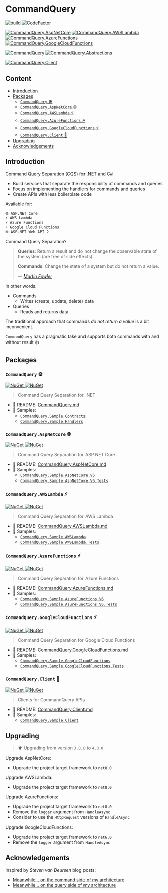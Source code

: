 # CommandQuery<!-- omit in toc -->

[![build](https://github.com/hlaueriksson/CommandQuery/actions/workflows/build.yml/badge.svg)](https://github.com/hlaueriksson/CommandQuery/actions/workflows/build.yml)
[![CodeFactor](https://codefactor.io/repository/github/hlaueriksson/commandquery/badge)](https://codefactor.io/repository/github/hlaueriksson/commandquery)

[![CommandQuery.AspNetCore](https://img.shields.io/nuget/v/CommandQuery.AspNetCore.svg?label=CommandQuery.AspNetCore)](https://www.nuget.org/packages/CommandQuery.AspNetCore)
[![CommandQuery.AWSLambda](https://img.shields.io/nuget/v/CommandQuery.AWSLambda.svg?label=CommandQuery.AWSLambda)](https://www.nuget.org/packages/CommandQuery.AWSLambda)
[![CommandQuery.AzureFunctions](https://img.shields.io/nuget/v/CommandQuery.AzureFunctions.svg?label=CommandQuery.AzureFunctions)](https://www.nuget.org/packages/CommandQuery.AzureFunctions)
[![CommandQuery.GoogleCloudFunctions](https://img.shields.io/nuget/v/CommandQuery.GoogleCloudFunctions.svg?label=CommandQuery.GoogleCloudFunctions)](https://www.nuget.org/packages/CommandQuery.GoogleCloudFunctions)

[![CommandQuery](https://img.shields.io/nuget/v/CommandQuery.svg?label=CommandQuery)](https://www.nuget.org/packages/CommandQuery)
[![CommandQuery.Abstractions](https://img.shields.io/nuget/v/CommandQuery.Abstractions.svg?label=CommandQuery.Abstractions)](https://www.nuget.org/packages/CommandQuery.Abstractions)

[![CommandQuery.Client](https://img.shields.io/nuget/v/CommandQuery.Client.svg?label=CommandQuery.Client)](https://www.nuget.org/packages/CommandQuery.Client)

## Content<!-- omit in toc -->

- [Introduction](#introduction)
- [Packages](#packages)
  - [`CommandQuery` ⚙️](#commandquery-️)
  - [`CommandQuery.AspNetCore` 🌐](#commandqueryaspnetcore-)
  - [`CommandQuery.AWSLambda` ⚡](#commandqueryawslambda-)
  - [`CommandQuery.AzureFunctions` ⚡](#commandqueryazurefunctions-)
  - [`CommandQuery.GoogleCloudFunctions` ⚡](#commandquerygooglecloudfunctions-)
  - [`CommandQuery.Client` 🧰](#commandqueryclient-)
- [Upgrading](#upgrading)
- [Acknowledgements](#acknowledgements)

## Introduction

Command Query Separation (CQS) for .NET and C#

- Build services that separate the responsibility of commands and queries
- Focus on implementing the handlers for commands and queries
- Create APIs with less boilerplate code

Available for:

```txt
🌐 ASP.NET Core
⚡ AWS Lambda
⚡ Azure Functions
⚡ Google Cloud Functions
🌐 ASP.NET Web API 2
```

Command Query Separation?

> **Queries**: Return a result and do not change the observable state of the system (are free of side effects).
>
> **Commands**: Change the state of a system but do not return a value.
>
> — <cite>[Martin Fowler](http://martinfowler.com/bliki/CommandQuerySeparation.html)</cite>

In other words:

- Commands
  - Writes (create, update, delete) data
- Queries
  - Reads and returns data

The traditional approach that commands *do not return a value* is a bit inconvenient.

`CommandQuery` has a pragmatic take and supports both commands with and without result 👍

## Packages

### `CommandQuery` ⚙️

[![NuGet](https://img.shields.io/nuget/v/CommandQuery.svg) ![NuGet](https://img.shields.io/nuget/dt/CommandQuery.svg)](https://www.nuget.org/packages/CommandQuery)

> Command Query Separation for .NET

- 📃 README: [CommandQuery.md](CommandQuery.md)
- 💁 Samples:
  - [`CommandQuery.Sample.Contracts`](/samples/CommandQuery.Sample.Contracts)
  - [`CommandQuery.Sample.Handlers`](/samples/CommandQuery.Sample.Handlers)

### `CommandQuery.AspNetCore` 🌐

[![NuGet](https://img.shields.io/nuget/v/CommandQuery.AspNetCore.svg) ![NuGet](https://img.shields.io/nuget/dt/CommandQuery.AspNetCore.svg)](https://www.nuget.org/packages/CommandQuery.AspNetCore)

> Command Query Separation for ASP.NET Core

- 📃 README: [CommandQuery.AspNetCore.md](CommandQuery.AspNetCore.md)
- 💁 Samples:
  - [`CommandQuery.Sample.AspNetCore.V6`](/samples/CommandQuery.Sample.AspNetCore.V6)
  - [`CommandQuery.Sample.AspNetCore.V6.Tests`](/samples/CommandQuery.Sample.AspNetCore.V6.Tests)

### `CommandQuery.AWSLambda` ⚡

[![NuGet](https://img.shields.io/nuget/v/CommandQuery.AWSLambda.svg) ![NuGet](https://img.shields.io/nuget/dt/CommandQuery.AWSLambda.svg)](https://www.nuget.org/packages/CommandQuery.AWSLambda)

> Command Query Separation for AWS Lambda

- 📃 README: [CommandQuery.AWSLambda.md](CommandQuery.AWSLambda.md)
- 💁 Samples:
  - [`CommandQuery.Sample.AWSLambda`](/samples/CommandQuery.Sample.AWSLambda)
  - [`CommandQuery.Sample.AWSLambda.Tests`](/samples/CommandQuery.Sample.AWSLambda.Tests)

### `CommandQuery.AzureFunctions` ⚡

[![NuGet](https://img.shields.io/nuget/v/CommandQuery.AzureFunctions.svg) ![NuGet](https://img.shields.io/nuget/dt/CommandQuery.AzureFunctions.svg)](https://www.nuget.org/packages/CommandQuery.AzureFunctions)

> Command Query Separation for Azure Functions

- 📃 README: [CommandQuery.AzureFunctions.md](CommandQuery.AzureFunctions.md)
- 💁 Samples:
  - [`CommandQuery.Sample.AzureFunctions.V6`](/samples/CommandQuery.Sample.AzureFunctions.V6)
  - [`CommandQuery.Sample.AzureFunctions.V6.Tests`](/samples/CommandQuery.Sample.AzureFunctions.V6.Tests)

### `CommandQuery.GoogleCloudFunctions` ⚡

[![NuGet](https://img.shields.io/nuget/v/CommandQuery.GoogleCloudFunctions.svg) ![NuGet](https://img.shields.io/nuget/dt/CommandQuery.GoogleCloudFunctions.svg)](https://www.nuget.org/packages/CommandQuery.GoogleCloudFunctions)

> Command Query Separation for Google Cloud Functions

- 📃 README: [CommandQuery.GoogleCloudFunctions.md](CommandQuery.GoogleCloudFunctions.md)
- 💁 Samples:
  - [`CommandQuery.Sample.GoogleCloudFunctions`](/samples/CommandQuery.Sample.GoogleCloudFunctions)
  - [`CommandQuery.Sample.GoogleCloudFunctions.Tests`](/samples/CommandQuery.Sample.GoogleCloudFunctions.Tests)

### `CommandQuery.Client` 🧰

[![NuGet](https://img.shields.io/nuget/v/CommandQuery.Client.svg) ![NuGet](https://img.shields.io/nuget/dt/CommandQuery.Client.svg)](https://www.nuget.org/packages/CommandQuery.Client)

> Clients for CommandQuery APIs

- 📃 README: [CommandQuery.Client.md](CommandQuery.Client.md)
- 💁 Samples:
  - [`CommandQuery.Sample.Client`](/samples/CommandQuery.Sample.Client)

## Upgrading

> ⬆️ Upgrading from version `3.0.0` to `4.0.0`

Upgrade AspNetCore:

- Upgrade the project target framework to `net8.0`

Upgrade AWSLambda:

- Upgrade the project target framework to `net8.0`

Upgrade AzureFunctions:

- Upgrade the project target framework to `net8.0`
- Remove the `logger` argument from `HandleAsync`
- Consider to use the `HttpRequest` versions of `HandleAsync`

Upgrade GoogleCloudFunctions:

- Upgrade the project target framework to `net6.0`
- Remove the `logger` argument from `HandleAsync`

## Acknowledgements

Inspired by _Steven van Deursen_ blog posts:

- [Meanwhile... on the command side of my architecture](https://blogs.cuttingedge.it/steven/posts/2011/meanwhile-on-the-command-side-of-my-architecture/)
- [Meanwhile... on the query side of my architecture](https://blogs.cuttingedge.it/steven/posts/2011/meanwhile-on-the-query-side-of-my-architecture/)
